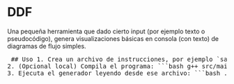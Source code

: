 # DDF
Una pequeña herramienta que dado cierto input (por ejemplo texto o pseudocódigo), genera visualizaciones básicas en consola (con texto) de diagramas de flujo simples.
<pre markdown> ## Uso 1. Crea un archivo de instrucciones, por ejemplo `sample.txt`, con este contenido: ``` BOX INICIO ARROW BOX Ingresar X ARROW DECIDE X > 10 BOX Grande ARROW BOX FIN ``` 
2. (Opcional local) Compila el programa: ```bash g++ src/main.cpp src/utils.cpp -o ddf ``` 
3. Ejecuta el generador leyendo desde ese archivo: ```bash ./ddf < sample.txt ``` 4. Verás el diagrama de flujo en ASCII en tu consola. </pre>
